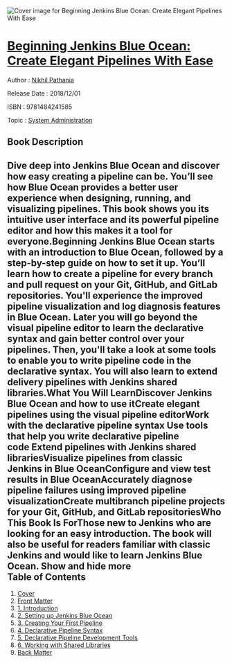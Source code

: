 ![Cover image for Beginning Jenkins Blue Ocean: Create Elegant Pipelines With Ease](https://imgdetail.ebookreading.net/cover/cover/system_admin/EB9781484241585.jpg)

[Beginning Jenkins Blue Ocean: Create Elegant Pipelines With Ease](https://ebookreading.net/view/book/Beginning+Jenkins+Blue+Ocean%3A+Create+Elegant+Pipelines+With+Ease-EB9781484241585_1.html "Beginning Jenkins Blue Ocean: Create Elegant Pipelines With Ease")
====================================================================================================================

Author : [Nikhil Pathania](https://ebookreading.net/search/author/Nikhil+Pathania)

Release Date : 2018/12/01

ISBN : 9781484241585

Topic : [System Administration](https://ebookreading.net/search/category/system-administration)

Book Description
-----------------

 Dive deep into Jenkins Blue Ocean and discover how easy creating a pipeline can be. You’ll see how Blue Ocean provides a better user experience when designing, running, and visualizing pipelines. This book shows you its intuitive user interface and its powerful pipeline editor and how this makes it a tool for everyone.Beginning Jenkins Blue Ocean starts with an introduction to Blue Ocean, followed by a step-by-step guide on how to set it up. You’ll learn how to create a pipeline for every branch and pull request on your Git, GitHub, and GitLab repositories. You'll experience the improved pipeline visualization and log diagnosis features in Blue Ocean. Later you will go beyond the visual pipeline editor to learn the declarative syntax and gain better control over your pipelines. Then, you'll take a look at some tools to enable you to write pipeline code in the declarative syntax. You will also learn to extend delivery pipelines with Jenkins shared libraries.What You Will LearnDiscover Jenkins Blue Ocean and how to use itCreate elegant pipelines using the visual pipeline editorWork with the declarative pipeline syntax Use tools that help you write declarative pipeline code Extend pipelines with Jenkins shared librariesVisualize pipelines from classic Jenkins in Blue OceanConfigure and view test results in Blue OceanAccurately diagnose pipeline failures using improved pipeline visualizationCreate multibranch pipeline projects for your Git, GitHub, and GitLab repositoriesWho This Book Is ForThose new to Jenkins who are looking for an easy introduction. The book will also be useful for readers familiar with classic Jenkins and would like to learn Jenkins Blue Ocean.        Show and hide more                
Table of Contents
-----------------

1. [Cover](https://ebookreading.net/view/book/Beginning+Jenkins+Blue+Ocean%3A+Create+Elegant+Pipelines+With+Ease-EB9781484241585_1.html)
1. [Front Matter](https://ebookreading.net/view/book/Beginning+Jenkins+Blue+Ocean%3A+Create+Elegant+Pipelines+With+Ease-EB9781484241585_2.html)
1. [1. Introduction](https://ebookreading.net/view/book/Beginning+Jenkins+Blue+Ocean%3A+Create+Elegant+Pipelines+With+Ease-EB9781484241585_3.html)
1. [2. Setting up Jenkins Blue Ocean](https://ebookreading.net/view/book/Beginning+Jenkins+Blue+Ocean%3A+Create+Elegant+Pipelines+With+Ease-EB9781484241585_4.html)
1. [3. Creating Your First Pipeline](https://ebookreading.net/view/book/Beginning+Jenkins+Blue+Ocean%3A+Create+Elegant+Pipelines+With+Ease-EB9781484241585_5.html)
1. [4. Declarative Pipeline Syntax](https://ebookreading.net/view/book/Beginning+Jenkins+Blue+Ocean%3A+Create+Elegant+Pipelines+With+Ease-EB9781484241585_6.html)
1. [5. Declarative Pipeline Development Tools](https://ebookreading.net/view/book/Beginning+Jenkins+Blue+Ocean%3A+Create+Elegant+Pipelines+With+Ease-EB9781484241585_7.html)
1. [6. Working with Shared Libraries](https://ebookreading.net/view/book/Beginning+Jenkins+Blue+Ocean%3A+Create+Elegant+Pipelines+With+Ease-EB9781484241585_8.html)
1. [Back Matter](https://ebookreading.net/view/book/Beginning+Jenkins+Blue+Ocean%3A+Create+Elegant+Pipelines+With+Ease-EB9781484241585_9.html)
